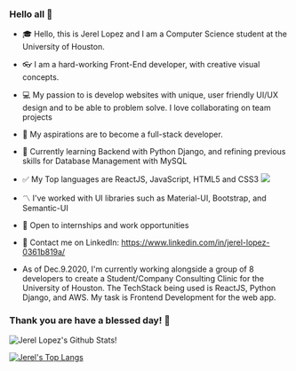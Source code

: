 ### Hello all 👋

- :mortar_board: Hello, this is Jerel Lopez and I am a Computer Science student at the University of Houston.
- :eyeglasses: I am a hard-working Front-End developer, with creative visual concepts.
- :computer: My passion to is develop websites with unique, user friendly UI/UX design and to be able to problem solve. I love collaborating on team projects
- :gem: My aspirations are to become a full-stack developer. 
- :memo: Currently learning Backend with Python Django, and refining previous skills for Database Management with MySQL
- :white_check_mark: My Top languages are ReactJS, JavaScript, HTML5 and CSS3 <img src="https://img.shields.io/badge/react%20-%2320232a.svg?&style=for-the-badge&logo=react&logoColor=%2361DAFB"/>

- :part_alternation_mark: I've worked with UI libraries such as Material-UI, Bootstrap, and Semantic-UI
- :mag_right: Open to internships and work opportunities
- :speech_balloon: Contact me on LinkedIn: https://www.linkedin.com/in/jerel-lopez-0361b819a/ 

- As of Dec.9.2020, I'm currently working alongside a group of 8 developers to create a Student/Company Consulting Clinic for the University of Houston. The TechStack being used is ReactJS, Python Django, and AWS. My task is Frontend Development for the web app. 

### Thank you are have a blessed day! :sunrise_over_mountains:

![Jerel Lopez's Github Stats!](https://github-readme-stats.vercel.app/api?username=JLopezz3&theme=algolia&show_icons=true&count_private=true)

[![Jerel's Top Langs](https://github-readme-stats.vercel.app/api/top-langs/?username=JLopezz3&theme=algolia)](https://github.com/anuraghazra/github-readme-stats)


